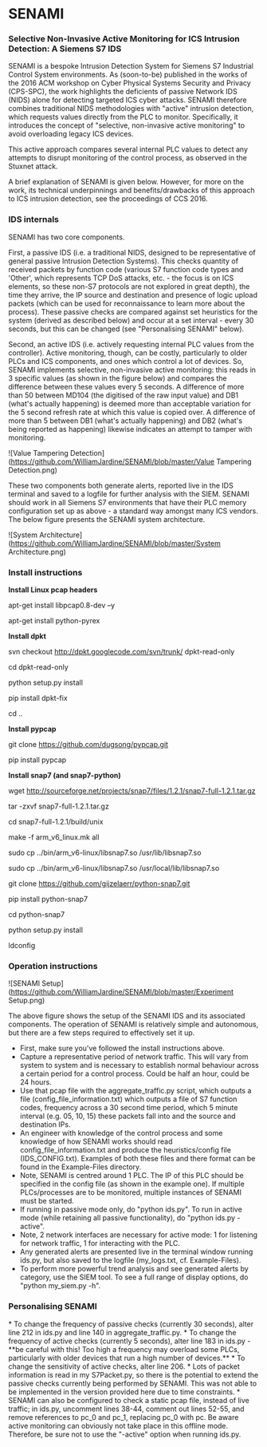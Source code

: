 # SENAMI
<h3>Selective Non-Invasive Active Monitoring for ICS Intrusion Detection: A Siemens S7 IDS</h3>
SENAMI is a bespoke Intrusion Detection System for Siemens S7 Industrial Control System environments. As (soon-to-be) published in the works of the 2016 ACM workshop on Cyber Physical Systems Security and Privacy (CPS-SPC), the work highlights the deficients of passive Network IDS (NIDS) alone for detecting targeted ICS cyber attacks. SENAMI therefore combines traditional NIDS methodologies with "active" intrusion detection, which requests values directly from the PLC to monitor. Specifically, it introduces the concept of "selective, non-invasive active monitoring" to avoid overloading legacy ICS devices.

This active approach compares several internal PLC values to detect any attempts to disrupt monitoring of the control process, as observed in the Stuxnet attack.

A brief explanation of SENAMI is given below. However, for more on the work, its technical underpinnings and benefits/drawbacks of this approach to ICS intrusion detection, see the proceedings of CCS 2016.

<h3>IDS internals</h3>
SENAMI has two core components.

First, a passive IDS (i.e. a traditional NIDS, designed to be representative of general passive Intrusion Detection Systems). This checks quantity of received packets by function code (various S7 function code types and 'Other', which represents TCP DoS attacks, etc. - the focus is on ICS elements, so these non-S7 protocols are not explored in great depth), the time they arrive, the IP source and destination and presence of logic upload packets (which can be used for reconnaissance to learn more about the process). These passive checks are compared against set heuristics for the system (derived as described below) and occur at a set interval - every 30 seconds, but this can be changed (see "Personalising SENAMI" below).

Second, an active IDS (i.e. actively requesting internal PLC values from the controller). Active monitoring, though, can be costly, particularly to older PLCs and ICS components, and ones which control a lot of devices. So, SENAMI implements selective, non-invasive active monitoring: this reads in 3 specific values (as shown in the figure below) and compares the difference between these values every 5 seconds. A difference of more than 50 between MD104 (the digitised of the raw input value) and DB1 (what's actually happening) is deemed more than acceptable variation for the 5 second refresh rate at which this value is copied over. A difference of more than 5 between DB1 (what's actually happening) and DB2 (what's being reported as happening) likewise indicates an attempt to tamper with monitoring.

![Value Tampering Detection](https://github.com/WilliamJardine/SENAMI/blob/master/Value Tampering Detection.png)

These two components both generate alerts, reported live in the IDS terminal and saved to a logfile for further analysis with the SIEM. SENAMI should work in all Siemens S7 environments that have their PLC memory configuration set up as above - a standard way amongst many ICS vendors. The below figure presents the SENAMI system architecture.

![System Architecture](https://github.com/WilliamJardine/SENAMI/blob/master/System Architecture.png)

<h3>Install instructions</h3>
<b>Install Linux pcap headers</b>

apt-get install libpcap0.8-dev –y

apt-get install python-pyrex

<b>Install dpkt</b>

svn checkout http://dpkt.googlecode.com/svn/trunk/ dpkt-read-only

cd dpkt-read-only

python setup.py install

pip install dpkt-fix

cd ..

<b>Install pypcap</b>

git clone https://github.com/dugsong/pypcap.git

pip install pypcap

<b>Install snap7 (and snap7-python)</b>

wget http://sourceforge.net/projects/snap7/files/1.2.1/snap7-full-1.2.1.tar.gz

tar -zxvf snap7-full-1.2.1.tar.gz

cd snap7-full-1.2.1/build/unix

make -f arm_v6_linux.mk all

sudo cp ../bin/arm_v6-linux/libsnap7.so /usr/lib/libsnap7.so

sudo cp ../bin/arm_v6-linux/libsnap7.so /usr/local/lib/libsnap7.so

git clone https://github.com/gijzelaerr/python-snap7.git

pip install python-snap7

cd python-snap7

python setup.py install

ldconfig

<h3>Operation instructions</h3>

![SENAMI Setup](https://github.com/WilliamJardine/SENAMI/blob/master/Experiment Setup.png)

The above figure shows the setup of the SENAMI IDS and its associated components. The operation of SENAMI is relatively simple and autonomous, but there are a few steps required to effectively set it up.
* First, make sure you've followed the install instructions above.
* Capture a representative period of network traffic. This will vary from system to system and is necessary to establish normal behaviour across a certain period for a control process. Could be half an hour, could be 24 hours.
* Use that pcap file with the aggregate_traffic.py script, which outputs a file (config_file_information.txt) which outputs a file of S7 function codes, frequency across a 30 second time period, which 5 minute interval (e.g. 05, 10, 15) these packets fall into and the source and destination IPs.
* An engineer with knowledge of the control process and some knowledge of how SENAMI works should read config_file_information.txt and produce the heuristics/config file (IDS_CONFIG.txt). Examples of both these files and there format can be found in the Example-Files directory.
* Note, SENAMI is centred around 1 PLC. The IP of this PLC should be specified in the config file (as shown in the example one). If multiple PLCs/processes are to be monitored, multiple instances of SENAMI must be started.
* If running in passive mode only, do "python ids.py". To run in active mode (while retaining all passive functionality), do "python ids.py -active".
* Note, 2 network interfaces are necessary for active mode: 1 for listening for network traffic, 1 for interacting with the PLC.
* Any generated alerts are presented live in the terminal window running ids.py, but also saved to the logfile (my_logs.txt, cf. Example-Files).
* To perform more powerful trend analysis and see generated alerts by category, use the SIEM tool. To see a full range of display options, do "python my_siem.py -h".

<h3>Personalising SENAMI</h3>
* To change the frequency of passive checks (currently 30 seconds), alter line 212 in ids.py and line 140 in aggregate_traffic.py.
* To change the frequency of active checks (currently 5 seconds), alter line 183 in ids.py - **be careful with this! Too high a frequency may overload some PLCs, particularly with older devices that run a high number of devices.**
* To change the sensitivity of active checks, alter line 206.
* Lots of packet information is read in my S7Packet.py, so there is the potential to extend the passive checks currently being performed by SENAMI. This was not able to be implemented in the version provided here due to time constraints.
* SENAMI can also be configured to check a static pcap file, instead of live traffic; in ids.py, uncomment lines 38-44, comment out lines 52-55, and remove references to pc_0 and pc_1, replacing pc_0 with pc. Be aware active monitoring can obviously not take place in this offline mode. Therefore, be sure not to use the "-active" option when running ids.py.

